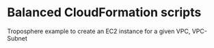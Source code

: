 Balanced CloudFormation scripts
===================

Troposphere example to create an EC2 instance for a given VPC, VPC-Subnet 
